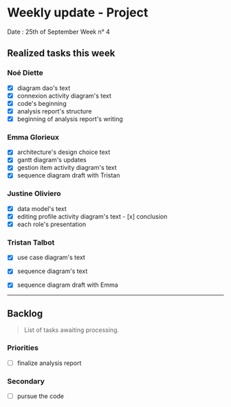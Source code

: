 # Weekly update - Project

Date : 25th of September
Week n° 4

## Realized tasks this week


### Noé Diette

- [x] diagram dao's text
- [x] connexion activity diagram's text
- [x] code's beginning
- [x] analysis report's structure
- [x] beginning of analysis report's writing 

### Emma Glorieux

- [x] architecture's design choice text
- [x] gantt diagram's updates 
- [x] gestion item activity diagram's text
- [x] sequence diagram draft with Tristan

### Justine Oliviero

- [x] data model's text
- [x] editing profile activity diagram's text
- [x] conclusion 
- [x] each role's presentation

### Tristan Talbot

- [x] use case diagram's text
- [x] sequence diagram's text
- [x] sequence diagram draft with Emma



---

## Backlog

> List of tasks awaiting processing.

### Priorities

- [ ] finalize analysis report


### Secondary

- [ ] pursue the code
